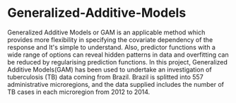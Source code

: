 # Generalized-Additive-Models
Generalized Additive Models or GAM is an applicable method which provides more flexibility in specifying the covariate dependency of the response and It's simple to understand. Also, predictor functions with a wide range of options can reveal hidden patterns in data and overfitting can be reduced by regularising prediction functions. In this project, Generalized Additive Models(GAM) has been used to undertake an investigation of tuberculosis (TB) data coming from Brazil. Brazil is splitted into 557 administrative microregions, and the data supplied includes the number of TB cases in each microregion from 2012 to 2014.
